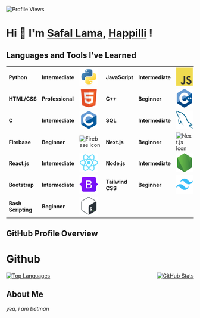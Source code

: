 ![Profile Views](https://komarev.com/ghpvc/?username=ryuzinoh)

# Hi 👋 I'm [Safal Lama](https://safallama.com.np), [Happilli](https://github.com/happilli) !

## Languages and Tools I've Learned

<table>
  <tr>
    <td><strong>Python</strong></td>
    <td><strong>Intermediate</strong></td>
    <td><img src="https://raw.githubusercontent.com/devicons/devicon/master/icons/python/python-original.svg" alt="Python Icon" width="50" height="50"/></td>
    <td><strong>JavaScript</strong></td>
    <td><strong>Intermediate</strong></td>
    <td><img src="https://raw.githubusercontent.com/devicons/devicon/master/icons/javascript/javascript-original.svg" alt="JavaScript Icon" width="50" height="50"/></td>
  </tr>
  <tr>
    <td><strong>HTML/CSS</strong></td>
    <td><strong>Professional</strong></td>
    <td><img src="https://raw.githubusercontent.com/devicons/devicon/master/icons/html5/html5-original.svg" alt="HTML/CSS Icon" width="50" height="50"/></td>
    <td><strong>C++</strong></td>
    <td><strong>Beginner</strong></td>
    <td><img src="https://raw.githubusercontent.com/devicons/devicon/master/icons/cplusplus/cplusplus-original.svg" alt="C++ Icon" width="50" height="50"/></td>
  </tr>
  <tr>
    <td><strong>C</strong></td>
    <td><strong>Intermediate</strong></td>
    <td><img src="https://raw.githubusercontent.com/devicons/devicon/master/icons/c/c-original.svg" alt="C Icon" width="50" height="50"/></td>
    <td><strong>SQL</strong></td>
    <td><strong>Intermediate</strong></td>
    <td><img src="https://raw.githubusercontent.com/devicons/devicon/master/icons/mysql/mysql-original.svg" alt="SQL Icon" width="50" height="50"/></td>
  </tr>
  <tr>
    <td><strong>Firebase</strong></td>
    <td><strong>Beginner</strong></td>
    <td><img src="https://cdn.jsdelivr.net/gh/devicons/devicon@latest/icons/firebase/firebase-original.svg" alt="Firebase Icon" width="50" height="50"/></td>
    <td><strong>Next.js</strong></td>
    <td><strong>Beginner</strong></td>
    <td><img src="https://cdn.jsdelivr.net/gh/devicons/devicon@latest/icons/nextjs/nextjs-original.svg" alt="Next.js Icon" width="50" height="50"/></td>
  </tr>
  <tr>
    <td><strong>React.js</strong></td>
    <td><strong>Intermediate</strong></td>
    <td><img src="https://raw.githubusercontent.com/devicons/devicon/master/icons/react/react-original.svg" alt="React.js Icon" width="50" height="50"/></td>
    <td><strong>Node.js</strong></td>
    <td><strong>Intermediate</strong></td>
    <td><img src="https://raw.githubusercontent.com/devicons/devicon/master/icons/nodejs/nodejs-original.svg" alt="Node.js Icon" width="50" height="50"/></td>
  </tr>
  <tr>
    <td><strong>Bootstrap</strong></td>
    <td><strong>Intermediate</strong></td>
    <td><img src="https://raw.githubusercontent.com/devicons/devicon/master/icons/bootstrap/bootstrap-original.svg" alt="Bootstrap Icon" width="50" height="50"/></td>
    <td><strong>Tailwind CSS</strong></td>
    <td><strong>Beginner</strong></td>
    <td><img src="https://raw.githubusercontent.com/devicons/devicon/master/icons/tailwindcss/tailwindcss-original.svg" alt="Tailwind CSS Icon" width="50" height="50"/></td>
  </tr>
  <tr>
    <td><strong>Bash Scripting</strong></td>
    <td><strong>Beginner</strong></td>
    <td><img src="https://raw.githubusercontent.com/devicons/devicon/master/icons/bash/bash-original.svg" alt="Bash Scripting Icon" width="50" height="50"/></td>
    <td colspan="3"></td>
  </tr>
</table>

## GitHub Profile Overview

# Github 

<div style="display: flex; align-items: center; justify-content: space-between;">
  <a href="https://github.com/ryuzinoh">
    <img src="https://github-readme-stats.vercel.app/api/top-langs/?username=ryuzinoh&layout=compact&theme=midnight-purple" alt="Top Languages" height="150">
  </a>
  
  <a href="https://github.com/ryuzinoh">
    <img src="https://github-readme-stats.vercel.app/api?username=ryuzinoh&layout=compact&show_icons=true&theme=midnight-purple" alt="GitHub Stats" height="150">
  </a>
</div>



## About Me

_yea, i am batman_
